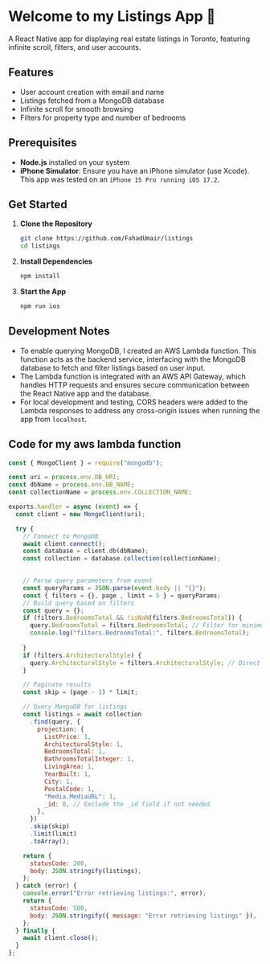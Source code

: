 # Welcome to my Listings App 👋

A React Native app for displaying real estate listings in Toronto, featuring infinite scroll, filters, and user accounts.

## Features

- User account creation with email and name
- Listings fetched from a MongoDB database
- Infinite scroll for smooth browsing
- Filters for property type and number of bedrooms

## Prerequisites

- **Node.js** installed on your system
- **iPhone Simulator**: Ensure you have an iPhone simulator (use Xcode). This app was tested on an `iPhone 15 Pro running iOS 17.2`.

## Get Started

1. **Clone the Repository**

   ```bash
   git clone https://github.com/FahadUmair/listings
   cd listings
   ```

2. **Install Dependencies**

   ```bash
   npm install
   ```

3. **Start the App**

   ```bash
   npm run ios
   ```

## Development Notes

- To enable querying MongoDB, I created an AWS Lambda function. This function acts as the backend service, interfacing with the MongoDB database to fetch and filter listings based on user input. 
- The Lambda function is integrated with an AWS API Gateway, which handles HTTP requests and ensures secure communication between the React Native app and the database.
- For local development and testing, CORS headers were added to the Lambda responses to address any cross-origin issues when running the app from `localhost`.

## Code for my aws lambda function

```javascript
const { MongoClient } = require("mongodb");

const uri = process.env.DB_URI;
const dbName = process.env.DB_NAME;
const collectionName = process.env.COLLECTION_NAME;

exports.handler = async (event) => {
  const client = new MongoClient(uri);

  try {
    // Connect to MongoDB
    await client.connect();
    const database = client.db(dbName);
    const collection = database.collection(collectionName);

    
    // Parse query parameters from event
    const queryParams = JSON.parse(event.body || "{}");
    const { filters = {}, page , limit = 5 } = queryParams;
    // Build query based on filters
    const query = {};
    if (filters.BedroomsTotal && !isNaN(filters.BedroomsTotal)) {
      query.BedroomsTotal = filters.BedroomsTotal; // Filter for minimum bedrooms
      console.log("filters.BedroomsTotal:", filters.BedroomsTotal);
      
    }
    if (filters.ArchitecturalStyle) {
      query.ArchitecturalStyle = filters.ArchitecturalStyle; // Direct match for array elements
    }

    // Paginate results
    const skip = (page - 1) * limit;

    // Query MongoDB for listings
    const listings = await collection
      .find(query, {
        projection: {
          ListPrice: 1,
          ArchitecturalStyle: 1,
          BedroomsTotal: 1,
          BathroomsTotalInteger: 1,
          LivingArea: 1,
          YearBuilt: 1,
          City: 1,
          PostalCode: 1,
          "Media.MediaURL": 1,
          _id: 0, // Exclude the _id field if not needed
        },
      })
      .skip(skip)
      .limit(limit)
      .toArray();

    return {
      statusCode: 200,
      body: JSON.stringify(listings),
    };
  } catch (error) {
    console.error("Error retrieving listings:", error);
    return {
      statusCode: 500,
      body: JSON.stringify({ message: "Error retrieving listings" }),
    };
  } finally {
    await client.close();
  }
};

```
